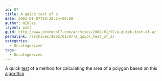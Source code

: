 ```yaml
---
id: 87
title: A quick test of a
date: 2002-01-07T19:22:24+00:00
author: Niklas
layout: post
guid: http://www.protocol7.com/archives/2002/01/07/a-quick-test-of-a/
permalink: /archives/2002/01/07/a_quick_test_of_a/
categories:
  - Uncategorized
tags:
  - Uncategorized
---
```

<div class='microid-cd42dff572abc9472825900145379ac5169b4292'>
  <p>
    A quick <a href="http://www.protocol7.com/svg/polyarea/default.svg">test</a> of a method for calculating the area of a polygon based on this <a href="http://astronomy.swin.edu.au/pbourke/geometry/polyarea/">algorithm</a>
  </p>
</div>
